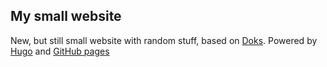 ## My small website

New, but still small website with random stuff, based on [Doks](https://github.com/h-enk/doks). Powered by [Hugo](https://gohugo.io/) and [GitHub pages](https://pages.github.com/)
